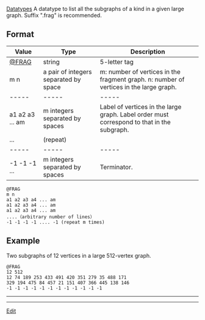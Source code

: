 ---
---
[Datatypes](/Datatypes)
A datatype to list all the subgraphs of a kind in a given large graph. Suffix ".frag" is recommended.
## Format
|Value|Type|Description
|-----|-----|-----
|[@FRAG](/@FRAG)| string| 5-letter tag
|m n |a pair of integers separated by space|m: number of vertices in the fragment graph. n: number of vertices in the large graph.
|-----|-----|-----
|a1 a2 a3 ... am|m integers separated by spaces|Label of vertices in the large graph. Label order must correspond to that in the subgraph.
|...|(repeat)|
|-----|-----|-----
|-1 -1 -1 ... |m integers separated by spaces|Terminator.
```
@FRAG
m n
a1 a2 a3 a4 ... am
a1 a2 a3 a4 ... am
a1 a2 a3 a4 ... am
....（arbitrary number of lines）
-1 -1 -1 -1 .... -1 (repeat m times)
```
## Example
Two subgraphs of 12 vertices in a large 512-vertex graph.
```
@FRAG
12 512
12 74 189 253 433 491 420 351 279 35 488 171 
329 194 475 84 457 21 151 407 366 445 138 146 
-1 -1 -1 -1 -1 -1 -1 -1 -1 -1 -1 -1 
```
----




----
[Edit](https://github.com/vitroid/vitroid.github.io/edit/master/MD/@FRAG.md)
